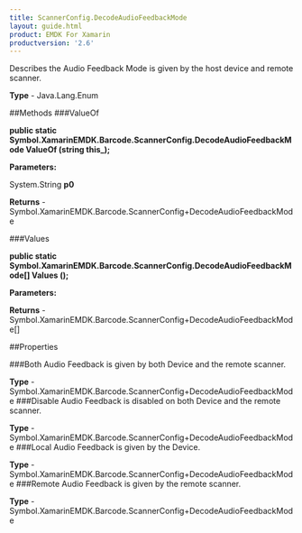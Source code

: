 ```yaml
---
title: ScannerConfig.DecodeAudioFeedbackMode
layout: guide.html
product: EMDK For Xamarin 
productversion: '2.6' 
---
```

Describes the Audio Feedback Mode is given by the host device and remote scanner.

**Type** - Java.Lang.Enum

##Methods
###ValueOf

**public static Symbol.XamarinEMDK.Barcode.ScannerConfig.DecodeAudioFeedbackMode ValueOf (string this_);**


        

**Parameters:**

System.String **p0** 

**Returns** - Symbol.XamarinEMDK.Barcode.ScannerConfig+DecodeAudioFeedbackMode

###Values

**public static Symbol.XamarinEMDK.Barcode.ScannerConfig.DecodeAudioFeedbackMode[] Values ();**


        

**Parameters:**

**Returns** - Symbol.XamarinEMDK.Barcode.ScannerConfig+DecodeAudioFeedbackMode[]

##Properties

###Both
Audio Feedback is given by both Device and the remote scanner.

**Type** - Symbol.XamarinEMDK.Barcode.ScannerConfig+DecodeAudioFeedbackMode
###Disable
Audio Feedback is disabled on both Device and the remote scanner.

**Type** - Symbol.XamarinEMDK.Barcode.ScannerConfig+DecodeAudioFeedbackMode
###Local
Audio Feedback is given by the Device.

**Type** - Symbol.XamarinEMDK.Barcode.ScannerConfig+DecodeAudioFeedbackMode
###Remote
Audio Feedback is given by the remote scanner.

**Type** - Symbol.XamarinEMDK.Barcode.ScannerConfig+DecodeAudioFeedbackMode
